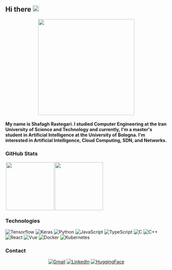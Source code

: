 ## Hi there <img src="https://media.giphy.com/media/hvRJCLFzcasrR4ia7z/giphy.gif" width="20">

<div align="center">
  <img src="https://media3.giphy.com/media/v1.Y2lkPTc5MGI3NjExMHI0czF0MzBqaW1wdzMyZ3Jmb2Zka2l0d2tmY2UxOHJsMW5zZzMwNCZlcD12MV9pbnRlcm5hbF9naWZfYnlfaWQmY3Q9Zw/khlXYRtMXge7ePfEeB/giphy.gif" width="300"/>
</div>

#### My name is Shafagh Rastegari. I studied Computer Engineering at the Iran University of Science and Technology and currently, I'm a master's student in Artificial Intelligence at the University of Bologna. I'm interested in Artificial Intelligence, Cloud Computing, SDN, and Networks.

### GitHub Stats

<img hspace="2" height="150px" src="https://github-readme-stats.vercel.app/api?username=ShafaghRastegari&count_private=true&line_height=21&theme=gotham&border_color=2aa789&show_icons=true&include_all_commits=true"/><img height="150px" src="https://github-readme-stats.vercel.app/api/top-langs/?username=ShafaghRastegari&count_private=true&langs_count=6&theme=gotham&border_color=2aa789&hide=TeX&layout=compact"/>


### Technologies

![Tensorflow](https://img.shields.io/badge/-Tensorflow-000?&logo=Tensorflow)
![Keras](https://img.shields.io/badge/-Keras-000?&logo=Keras&logoColor=D00000)
![Python](https://img.shields.io/badge/-Python-000?&logo=Python)
![JavaScript](https://img.shields.io/badge/-JavaScript-000?&logo=JavaScript)
![TypeScript](https://img.shields.io/badge/-TypeScript-000?&logo=TypeScript)
![C](https://img.shields.io/badge/-C-000?&logo=C)
![C++](https://img.shields.io/badge/-C++-000?&logo=c%2b%2b&logoColor=00599C)
![React](https://img.shields.io/badge/-React-000?&logo=React)
![Vue](https://img.shields.io/badge/-Vue-000?&logo=Vue.js)
![Docker](https://img.shields.io/badge/-Docker-black?style=flat-square&logo=docker)
![Kubernetes](https://img.shields.io/badge/-Kubernetes-black?style=flat-square&logo=Kubernetes)

### Contact

<div align='center'>
  <a href=mailto:'shafaghrastegari@gmail.com'><img src="https://img.shields.io/badge/Gmail-D14836?style=for-the-badge&logo=gmail&logoColor=white" alt="Gmail"/></a>
  <a href='https://www.linkedin.com/in/shafagh-rastegari-411767223'><img src="https://img.shields.io/badge/LinkedIn-0077B5?style=for-the-badge&logo=linkedin&logoColor=white" alt="LinkedIn"/></a>
  <a href='https://huggingface.co/Shafagh99'><img src="https://img.shields.io/badge/🤗_HuggingFace-FFD21E?style=for-the-badge" alt="HuggingFace"/></a>
</div>
